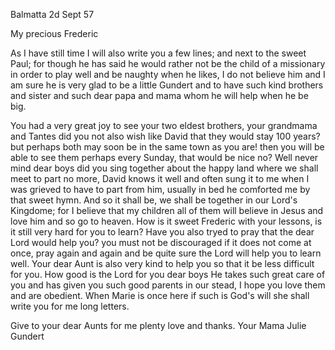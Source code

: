  Balmatta 2d Sept 57

My precious Frederic

As I have still time I will also write you a few lines; and next to the sweet Paul; for though he has said he would rather not be the child of a missionary in order to play well and be naughty when he likes, I do not believe him and I am sure he is very glad to be a little Gundert and to have such kind brothers and sister and such dear papa and mama whom he will help when he be big.

You had a very great joy to see your two eldest brothers, your grandmama and Tantes did you not also wish like David that they would stay 100 years? but perhaps both may soon be in the same town as you are! then you will be able to see them perhaps every Sunday, that would be nice no? Well never mind dear boys did you sing together about the happy land where we shall meet to part no more, David knows it well and often sung it to me when I was grieved to have to part from him, usually in bed he comforted me by that sweet hymn. And so it shall be, we shall be together in our Lord's Kingdome; for I believe that my children all of them will believe in Jesus and love him and so go to heaven. How is it sweet Frederic with your lessons, is it still very hard for you to learn? Have you also tryed to pray that the dear Lord would help you? you must not be discouraged if it does not come at once, pray again and again and be quite sure the Lord will help you to learn well. Your dear Aunt is also very kind to help you so that it be less difficult for you. How good is the Lord for you dear boys He takes such great care of you and has given you such good parents in our stead, I hope you love them and are obedient. When Marie is once here if such is God's will she shall write you for me long letters.

Give to your dear Aunts for me plenty love and thanks.
 Your Mama
 Julie Gundert

